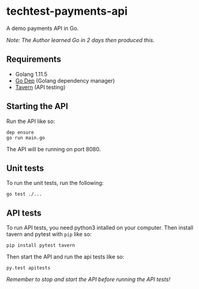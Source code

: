 # techtest-payments-api
A demo payments API in Go.

_Note: The Author learned Go in 2 days then produced this._

## Requirements

- Golang 1.11.5
- [Go Dep](https://github.com/golang/dep) (Golang dependency manager)
- [Tavern](https://github.com/taverntesting/tavern) (API testing)

## Starting the API

Run the API like so:

```
dep ensure
go run main.go
```

The API will be running on port 8080.

## Unit tests

To run the unit tests, run the following:

```
go test ./...
```

## API tests

To run API tests, you need python3 intalled on your computer. Then
install tavern and pytest with `pip` like so:

```
pip install pytest tavern
```

Then start the API and run the api tests like so:

```
py.test apitests
```

_Remember to stop and start the API before running the API tests!_


